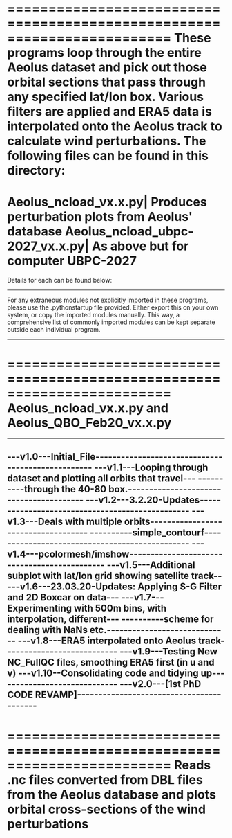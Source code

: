 ========================================================================
These programs loop through the entire Aeolus dataset and pick out those
orbital sections that pass through any specified lat/lon box. Various
filters are applied and ERA5 data is interpolated onto the Aeolus track
to calculate wind perturbations. The following files can be found in
this directory:
========================================================================
Aeolus_ncload_vx.x.py| Produces perturbation plots from Aeolus' database
Aeolus_ncload_ubpc-2027_vx.x.py| As above but for computer UBPC-2027
========================================================================

Details for each can be found below:
________________________________________________________________________
For any extraneous modules not explicitly imported in these programs,
please use the .pythonstartup file provided. Either export this on your
own system, or copy the imported modules manually. This way, a
comprehensive list of commonly imported modules can be kept separate
outside each individual program.
________________________________________________________________________

========================================================================
Aeolus_ncload_vx.x.py and Aeolus_QBO_Feb20_vx.x.py
========================================================================
------------------------------------------------------------------------
---v1.0---Initial_File--------------------------------------------------
---v1.1---Looping through dataset and plotting all orbits that travel---
----------through the 40-80 box.----------------------------------------
---v1.2---3.2.20-Updates------------------------------------------------
---v1.3---Deals with multiple orbits------------------------------------
----------simple_contourf-----------------------------------------------
---v1.4---pcolormesh/imshow---------------------------------------------
---v1.5---Additional subplot with lat/lon grid showing satellite track--
---v1.6---23.03.20-Updates: Applying S-G Filter and 2D Boxcar on data---
---v1.7---Experimenting with 500m bins, with interpolation, different---
----------scheme for dealing with NaNs etc.-----------------------------
---v1.8---ERA5 interpolated onto Aeolus track---------------------------
---v1.9---Testing New NC_FullQC files, smoothing ERA5 first (in u and v)
---v1.10--Consolidating code and tidying up-----------------------------
---v2.0---[1st PhD CODE REVAMP]-----------------------------------------
------------------------------------------------------------------------
========================================================================
Reads .nc files converted from DBL files from the Aeolus database and 
plots orbital cross-sections of the wind perturbations
========================================================================


